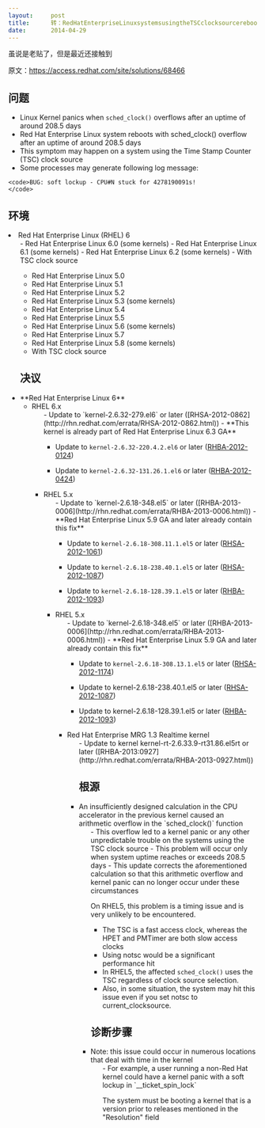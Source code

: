 ```yaml
---
layout:     post
title:      转：RedHatEnterpriseLinuxsystemsusingtheTSCclocksourcerebootsorpanicswhen'sched_clock()'overflowsafteranuptimeof208.5days
date:       2014-04-29
---
```

虽说是老贴了，但是最近还接触到

原文：https://access.redhat.com/site/solutions/68466

## 问题

- Linux Kernel panics when `sched_clock()` overflows after an uptime of around 208.5 days
- Red Hat Enterprise Linux system reboots with sched_clock() overflow after an uptime of around 208.5 days
- This symptom may happen on a system using the Time Stamp Counter (TSC) clock source
- Some processes may generate following log message:

```
<code>BUG: soft lockup - CPU#N stuck for 4278190091s!
</code>
```

## 环境

<li>Red Hat Enterprise Linux (RHEL) 6
<ul>
- Red Hat Enterprise Linux 6.0 (some kernels)
- Red Hat Enterprise Linux 6.1 (some kernels)
- Red Hat Enterprise Linux 6.2 (some kernels)
- With TSC clock source

- Red Hat Enterprise Linux 5.0
- Red Hat Enterprise Linux 5.1
- Red Hat Enterprise Linux 5.2
- Red Hat Enterprise Linux 5.3 (some kernels)
- Red Hat Enterprise Linux 5.4
- Red Hat Enterprise Linux 5.5
- Red Hat Enterprise Linux 5.6 (some kernels)
- Red Hat Enterprise Linux 5.7
- Red Hat Enterprise Linux 5.8 (some kernels)
- With TSC clock source

## 决议

<li>**Red Hat Enterprise Linux 6**
<ul>
<li>RHEL 6.x
<ul>
- Update to `kernel-2.6.32-279.el6` or later ([RHSA-2012-0862](http://rhn.redhat.com/errata/RHSA-2012-0862.html))
- **This kernel is already part of Red Hat Enterprise Linux 6.3 GA**

- Update to `kernel-2.6.32-220.4.2.el6` or later ([RHBA-2012-0124](http://rhn.redhat.com/errata/RHBA-2012-0124.html))

- Update to `kernel-2.6.32-131.26.1.el6` or later ([RHBA-2012-0424](http://rhn.redhat.com/errata/RHBA-2012-0424.html))

<li>RHEL 5.x
<ul>
- Update to `kernel-2.6.18-348.el5` or later ([RHBA-2013-0006](http://rhn.redhat.com/errata/RHBA-2013-0006.html))
- **Red Hat Enterprise Linux 5.9 GA and later already contain this fix**

- Update to `kernel-2.6.18-308.11.1.el5` or later ([RHSA-2012-1061](http://rhn.redhat.com/errata/RHSA-2012-1061.html))

- Update to `kernel-2.6.18-238.40.1.el5` or later ([RHSA-2012-1087](http://rhn.redhat.com/errata/RHSA-2012-1087.html))

- Update to `kernel-2.6.18-128.39.1.el5` or later ([RHBA-2012-1093](http://rhn.redhat.com/errata/RHBA-2012-1093.html))

<li>RHEL 5.x
<ul>
- Update to `kernel-2.6.18-348.el5` or later ([RHBA-2013-0006](http://rhn.redhat.com/errata/RHBA-2013-0006.html))
- **Red Hat Enterprise Linux 5.9 GA and later already contain this fix**

- Update to `kernel-2.6.18-308.13.1.el5` or later ([RHSA-2012-1174](http://rhn.redhat.com/errata/RHSA-2012-1174.html))

- Update to kernel-2.6.18-238.40.1.el5 or later ([RHSA-2012-1087](http://rhn.redhat.com/errata/RHSA-2012-1087.html))

- Update to kernel-2.6.18-128.39.1.el5 or later ([RHBA-2012-1093](http://rhn.redhat.com/errata/RHBA-2012-1093.html))

<li>Red Hat Enterprise MRG 1.3 Realtime kernel
<ul>
- Update to kernel kernel-rt-2.6.33.9-rt31.86.el5rt or later ([RHBA-2013:0927](http://rhn.redhat.com/errata/RHBA-2013-0927.html))

## 根源

<li>
An insufficiently designed calculation in the CPU accelerator in the previous kernel caused an arithmetic overflow in the `sched_clock()` function
<ul>
- This overflow led to a kernel panic or any other unpredictable trouble on the systems using the TSC clock source
- This problem will occur only when system uptime reaches or exceeds 208.5 days
- This update corrects the aforementioned calculation so that this arithmetic overflow and kernel panic can no longer occur under these circumstances

On RHEL5, this problem is a timing issue and is very unlikely to be encountered.

- The TSC is a fast access clock, whereas the HPET and PMTimer are both slow access clocks
- Using notsc would be a significant performance hit
- In RHEL5, the affected `sched_clock()` uses the TSC regardless of clock source selection.
- Also, in some situation, the system may hit this issue even if you set notsc to current_clocksource.

## 诊断步骤

<li>
Note: this issue could occur in numerous locations that deal with time in the kernel
<ul>
- For example, a user running a non-Red Hat kernel could have a kernel panic with a soft lockup in `__ticket_spin_lock`

The system must be booting a kernel that is a version prior to releases mentioned in the "Resolution" field

